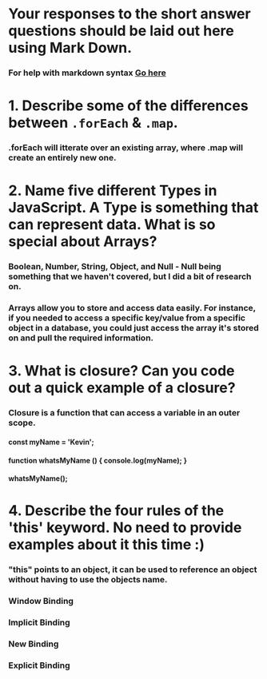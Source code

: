 # Your responses to the short answer questions should be laid out here using Mark Down.
### For help with markdown syntax [Go here](https://github.com/adam-p/markdown-here/wiki/Markdown-Cheatsheet)

# 1. Describe some of the differences between `.forEach` & `.map`.

### .forEach will itterate over an existing array, where .map will create an entirely new one. 

# 2. Name five different Types in JavaScript. A Type is something that can represent data. What is so special about Arrays?

### Boolean, Number, String, Object, and Null - Null being something that we haven't covered, but I did a bit of research on.
### Arrays allow you to store and access data easily. For instance, if you needed to access a specific key/value from a specific object in a database, you could just access the array it's stored on and pull the required information.

# 3. What is closure? Can you code out a quick example of a closure?

### Closure is a function that can access a variable in an outer scope.

#### const myName = 'Kevin';
#### function whatsMyName () { console.log(myName); }
#### whatsMyName();

# 4. Describe the four rules of the 'this' keyword. No need to provide examples about it this time :)

### "this" points to an object, it can be used to reference an object without having to use the objects name.

### Window Binding
### Implicit Binding
### New Binding
### Explicit Binding